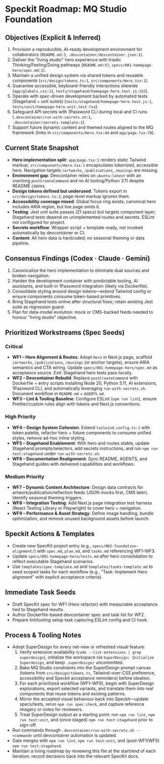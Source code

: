# Speckit Roadmap: MQ Studio Foundation

## Objectives (Explicit & Inferred)
1. Provision a reproducible, AI-ready development environment for collaborators (`README.md:3`, `.devcontainer/devcontainer.json:1`).
2. Deliver the "living studio" hero experience with triadic Thinking/Feeling/Doing pathways (`README.md:57`, `specs/001-homepage-hero/spec.md:1`).
3. Maintain a unified design system via shared tokens and reusable components (`src/design/tokens.ts:1`, `src/components/Hero.tsx:1`).
4. Guarantee accessible, keyboard-friendly interactions sitewide (`app/globals.css:11`, `tests/stagehand/homepage-hero.test.js:152`).
5. Operate with spec-driven development backed by automated tests (Stagehand + unit suites) (`tests/stagehand/homepage-hero.test.js:1`, `tests/unit/homepage-hero.unit.test.tsx`).
6. Safeguard API secrets with 1Password CLI during local and CI runs (`.devcontainer/run-with-secrets.sh:1`, `.devcontainer/secrets.template:1`).
7. Support future dynamic content and themed routes aligned to the MQ framework (links in `src/components/Hero.tsx:44` and `app/page.tsx:70`).

## Current State Snapshot
- **Hero implementation split**: `app/page.tsx:1` renders static Tailwind markup; `src/components/Hero.tsx:1` encapsulates tokenized, accessible hero. Navigation targets `/artworks`, `/publications`, `/musings` are missing.
- **Environment gap**: Devcontainer relies on `ubuntu:latest` with an overlong `postCreateCommand` and no AI tooling/Python 3.11 despite README claims.
- **Design tokens defined but underused**: Tokens export in `src/design/tokens.ts:1`; page-level markup ignores them.
- **Accessibility coverage mixed**: Global focus ring exists; canonical hero includes ARIA region, but live page omits it.
- **Testing**: Jest unit suite passes (21 specs) but targets component layer; Stagehand tests depend on unimplemented routes and secrets. ESLint not configured for project.
- **Secrets workflow**: Wrapper script + template ready, not invoked automatically by devcontainer or CI.
- **Content**: All hero data is hardcoded; no seasonal theming or data pipeline.

## Consensus Findings (Codex · Claude · Gemini)
1. Canonicalize the hero implementation to eliminate dual sources and broken navigation.
2. Harden the development container with predictable tooling, AI assistants, and built-in 1Password integration (likely via Dockerfile).
3. Consolidate styling around design tokens—extend Tailwind config or ensure components consume token-based primitives.
4. Bring Stagehand tests online after structural fixes; retain existing Jest suite as regression guard.
5. Plan for data-model evolution: mock or CMS-backed feeds needed to honour "living studio" objective.

## Prioritized Workstreams (Spec Seeds)
### Critical
- **WF1 – Hero Alignment & Routes**: Adopt `Hero` in Next.js page, scaffold `/artworks`, `/publications`, `/musings` (or anchor targets), ensure ARIA semantics and CTA wiring. Update `specs/001-homepage-hero/spec.md` as acceptance source. *Exit*: Stagehand hero tests pass locally.
- **WF2 – Devcontainer Rebuild**: Replace `postCreateCommand` with Dockerfile + entry scripts installing Node 20, Python 3.11, AI extensions, 1Password CLI, and automatically leveraging `run-with-secrets.sh`. Document workflow in `README.md` + `AGENTS.md`.
- **WF3 – Lint & Tooling Baseline**: Configure ESLint (`npm run lint`), ensure Prettier/custom rules align with tokens and Next.js conventions.

### High Priority
- **WF4 – Design System Cohesion**: Extend `tailwind.config.ts:1` with token palette, refactor hero + future components to consume unified styles, remove ad-hoc inline styling.
- **WF5 – Stagehand Enablement**: With hero and routes stable, update Stagehand prompts/selectors, add secrets instructions, and run `npm run test:stagehand` under `run-with-secrets.sh`.
- **WF6 – Documentation Realignment**: Sync README, AGENTS, and Stagehand guides with delivered capabilities and workflows.

### Medium Priority
- **WF7 – Dynamic Content Architecture**: Design data contracts for artwork/publication/reflection feeds (JSON mocks first, CMS later). Identify seasonal theming triggers.
- **WF8 – Integration Testing**: Add Next.js page integration test harness (React Testing Library or Playwright) to cover hero + navigation.
- **WF9 – Performance & Asset Strategy**: Define image handling, bundle optimization, and remove unused background assets before launch.

## Speckit Actions & Templates
- Create new SpecKit project entry (e.g., `specs/002-foundation-alignment/`) with `spec.md`, `plan.md`, and `tasks.md` referencing WF1–WF3.
- Update `specs/001-homepage-hero/tests.md` after hero consolidation to reflect executable Stagehand scenarios.
- Use `templates/spec-template.md` and `templates/tasks-template.md` to seed scoped tasks for each workflow (e.g., "Task: Implement Hero alignment" with explicit acceptance criteria).

## Immediate Task Seeds
- Draft SpecKit spec for WF1 (Hero refactor) with measurable acceptance tied to Stagehand results.
- Author Dockerfile-based devcontainer spec and task list for WF2.
- Prepare lint/tooling setup task capturing ESLint config and CI hook.

## Process & Tooling Notes
- Adopt SuperDesign for every net-new or refreshed visual feature:
  1. Verify extension availability (`code --list-extensions | grep superdesign`), initialize the workspace via `SuperDesign: Initialize Superdesign`, and keep `.superdesign/` uncommitted.
  2. Bake MQ Studio constraints into the SuperDesign prompt canvas (tokens from `src/design/tokens.ts`, Tailwind-over-CSS preference, accessibility and Speckit acceptance reminders) before ideation.
  3. For each prioritized workflow (WF1–WF9), begin with SuperDesign explorations, export selected variants, and translate them into real components that reuse tokens and existing patterns.
  4. Mirror the accepted visual behaviour back into Speckit—update specs/tests, rerun `npm run spec:check`, and capture reference imagery or notes for reviewers.
  5. Treat SuperDesign output as a starting point: run `npm run lint`, `npm run test:unit`, and (once staged) `npm run test:stagehand` prior to sign-off.
- Run commands through `.devcontainer/run-with-secrets.sh -- <command>` until devcontainer automation is updated.
- Gate merges with `npm run lint`, `npm run test:unit`, and (post-WF1/WF5) `npm run test:stagehand`.
- Maintain a living roadmap by reviewing this file at the start/end of each iteration; record decisions back into the relevant SpecKit docs.
